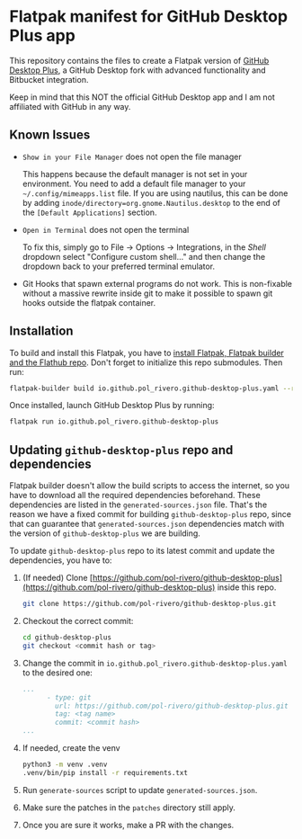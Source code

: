 Flatpak manifest for GitHub Desktop Plus app
=======================================

This repository contains the files to create a Flatpak version of [GitHub Desktop Plus](https://github.com/pol-rivero/github-desktop-plus), a GitHub Desktop fork with advanced functionality and Bitbucket integration.

Keep in mind that this NOT the official GitHub Desktop app and I am not affiliated with GitHub in any way.

Known Issues
------------

- `Show in your File Manager` does not open the file manager

    This happens because the default manager is not set in your environment. You need to add a default file manager to your `~/.config/mimeapps.list` file. If you are using nautilus, this can be done by adding `inode/directory=org.gnome.Nautilus.desktop` to the end of the `[Default Applications]` section.

- `Open in Terminal` does not open the terminal

    To fix this, simply go to File -> Options -> Integrations, in the *Shell* dropdown select "Configure custom shell..." and then change the dropdown back to your preferred terminal emulator.

- Git Hooks that spawn external programs do not work. This is non-fixable without a massive rewrite inside git to make it possible to spawn git hooks outside the flatpak container.


Installation
------------

To build and install this Flatpak, you have to [install Flatpak, Flatpak builder and the Flathub repo](https://flatpak.org/setup/). Don't forget to initialize this repo submodules. Then run:

```sh
flatpak-builder build io.github.pol_rivero.github-desktop-plus.yaml --repo=repo --install --force-clean --install-deps-from=flathub
```

Once installed, launch GitHub Desktop Plus by running:

```sh
flatpak run io.github.pol_rivero.github-desktop-plus
```

Updating `github-desktop-plus` repo and dependencies
----------------------------------------

Flatpak builder doesn't allow the build scripts to access the internet, so you have to download all the required dependencies beforehand. These dependencies are listed in the `generated-sources.json` file. That's the reason we have a fixed commit for building `github-desktop-plus` repo, since that can guarantee that `generated-sources.json` dependencies match with the version of `github-desktop-plus` we are building.

To update `github-desktop-plus` repo to its latest commit and update the dependencies, you have to:

1. (If needed) Clone [https://github.com/pol-rivero/github-desktop-plus](https://github.com/pol-rivero/github-desktop-plus) inside this repo.

    ```sh
    git clone https://github.com/pol-rivero/github-desktop-plus.git
    ```

1. Checkout the correct commit:

    ```sh
    cd github-desktop-plus
    git checkout <commit hash or tag>
    ```

1. Change the commit in `io.github.pol_rivero.github-desktop-plus.yaml` to the desired one:

    ```yaml
    ...
          - type: git
            url: https://github.com/pol-rivero/github-desktop-plus.git
            tag: <tag name>
            commit: <commit hash>
    ...
    ```

1. If needed, create the venv

    ```sh
    python3 -m venv .venv
    .venv/bin/pip install -r requirements.txt
    ```

1. Run `generate-sources` script to update `generated-sources.json`.

1. Make sure the patches in the `patches` directory still apply.

1. Once you are sure it works, make a PR with the changes.
